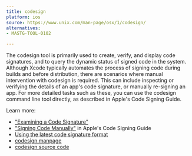```yaml
---
title: codesign
platform: ios
source: https://www.unix.com/man-page/osx/1/codesign/
alternatives:
- MASTG-TOOL-0102

---
```


The codesign tool is primarily used to create, verify, and display code signatures, and to query the dynamic status of signed code in the system. Although Xcode typically automates the process of signing code during builds and before distribution, there are scenarios where manual intervention with codesign is required. This can include inspecting or verifying the details of an app's code signature, or manually re-signing an app. For more detailed tasks such as these, you can use the codesign command line tool directly, as described in Apple's Code Signing Guide.

Learn more:

- ["Examining a Code Signature"](https://developer.apple.com/library/archive/documentation/Security/Conceptual/CodeSigningGuide/Procedures/Procedures.html#//apple_ref/doc/uid/TP40005929-CH4-SW10)
- ["Signing Code Manually"](https://developer.apple.com/library/archive/documentation/Security/Conceptual/CodeSigningGuide/Procedures/Procedures.html#//apple_ref/doc/uid/TP40005929-CH4-SW3) in Apple's Code Signing Guide
- [Using the latest code signature format](https://developer.apple.com/documentation/xcode/using-the-latest-code-signature-format)
- [codesign manpage](https://www.unix.com/man-page/osx/1/codesign/)
- [codesign source code](https://opensource.apple.com/source/Security/Security-55471/sec/Security/Tool/codesign.c.auto.html)
